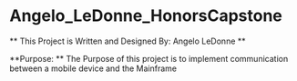# Angelo_LeDonne_HonorsCapstone

** This Project is Written and Designed By: Angelo LeDonne **

**Purpose: ** The Purpose of this project is to implement communication between a mobile device and the Mainframe
